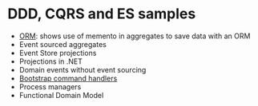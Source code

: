 # DDD, CQRS and ES samples

- [ORM](/OrmAggregates): shows use of memento in aggregates to save data with an ORM
- Event sourced aggregates
- Event Store projections
- Projections in .NET
- Domain events without event sourcing
- [Bootstrap command handlers](/CommandHandlers)
- Process managers
- Functional Domain Model